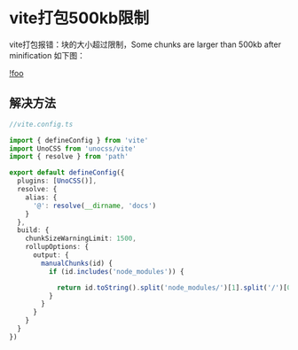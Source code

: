 # vite打包500kb限制

vite打包报错：块的大小超过限制，Some chunks are larger than 500kb after minification
如下图：

[!foo](/vite/vite-500kb.jpg)

## 解决方法


```ts
//vite.config.ts

import { defineConfig } from 'vite'
import UnoCSS from 'unocss/vite'
import { resolve } from 'path'

export default defineConfig({
  plugins: [UnoCSS()],
  resolve: {
    alias: {
      '@': resolve(__dirname, 'docs')
    }
  },
  build: {
    chunkSizeWarningLimit: 1500,
    rollupOptions: {
      output: {
        manualChunks(id) {
          if (id.includes('node_modules')) {

            return id.toString().split('node_modules/')[1].split('/')[0].toString();
          }
        }
      }
    }
  }
})

```
